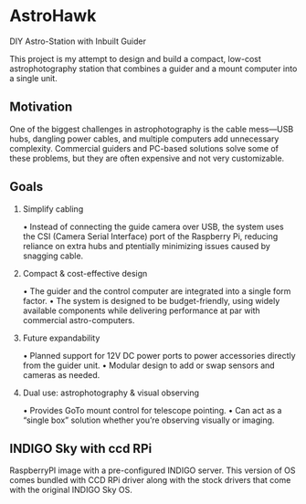 # AstroHawk

DIY Astro-Station with Inbuilt Guider

This project is my attempt to design and build a compact, low-cost astrophotography station that combines a guider and a mount computer into a single unit.

## Motivation

One of the biggest challenges in astrophotography is the cable mess—USB hubs, dangling power cables, and multiple computers add unnecessary complexity. Commercial guiders and PC-based solutions solve some of these problems, but they are often expensive and not very customizable.

## Goals

1. Simplify cabling

    • Instead of connecting the guide camera over USB, the system uses the CSI (Camera Serial Interface) port of the Raspberry Pi, reducing reliance on extra hubs and ptentially minimizing issues caused by snagging cable.

2. Compact & cost-effective design

    • The guider and the control computer are integrated into a single form factor.
    • The system is designed to be budget-friendly, using widely available components while delivering performance at par with commercial astro-computers.

3. Future expandability

    • Planned support for 12V DC power ports to power accessories directly from the guider unit.
    • Modular design to add or swap sensors and cameras as needed.

4. Dual use: astrophotography & visual observing

    • Provides GoTo mount control for telescope pointing.
    • Can act as a “single box” solution whether you’re observing visually or imaging.

## INDIGO Sky with ccd RPi

RaspberryPI image with a pre-configured INDIGO server. This version of OS comes bundled with CCD RPi driver along with the stock drivers that come with the original INDIGO Sky OS.

